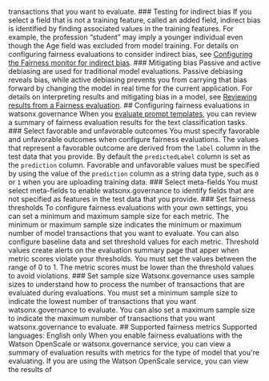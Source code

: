 transactions that you want to evaluate. ### Testing for indirect bias[](/docs/en/cloud-paks/cp-data/5.0.x?topic=evaluations-fairness#testing-for-indirect-bias "Copy to clipboard") If you select a field that is not a training feature, called an added field, indirect bias is identified by finding associated values in the training features. For example, the profession “student” may imply a younger individual even though the Age field was excluded from model training. For details on configuring fairness evaluations to consider indirect bias, see [Configuring the Fairness monitor for indirect bias](/docs/en/SSQNUZ_5.0.x/wsj/model/wos-indirect-bias.html). ### Mitigating bias[](/docs/en/cloud-paks/cp-data/5.0.x?topic=evaluations-fairness#mitigating-bias "Copy to clipboard") Passive and active debiasing are used for traditional model evaluations. Passive debiasing reveals bias, while active debiasing prevents you from carrying that bias forward by changing the model in real time for the current application. For details on interpreting results and mitigating bias in a model, see [Reviewing results from a Fairness evaluation](/docs/en/SSQNUZ_5.0.x/wsj/model/wos-insight-debias.html). ## Configuring fairness evaluations in watsonx.governance[](/docs/en/cloud-paks/cp-data/5.0.x?topic=evaluations-fairness#configuring-fairness-evaluations-in-watsonxgovernance "Copy to clipboard") When you [evaluate prompt templates](/docs/en/SSQNUZ_5.0.x/wsj/model/wos-eval-prompt.html), you can review a summary of fairness evaluation results for the text classification tasks. ### Select favorable and unfavorable outcomes[](/docs/en/cloud-paks/cp-data/5.0.x?topic=evaluations-fairness#select-favorable-and-unfavorable-outcomes-2 "Copy to clipboard") You must specify favorable and unfavorable outcomes when configure fairness evaluations. The values that represent a favorable outcome are derived from the `label` column in the test data that you provide. By default the `predictedLabel` column is set as the `prediction` column. Favorable and unfavorable values must be specified by using the value of the `prediction` column as a string data type, such as `0` or `1` when you are uploading training data. ### Select meta-fields[](/docs/en/cloud-paks/cp-data/5.0.x?topic=evaluations-fairness#select-meta-fields "Copy to clipboard") You must select meta-fields to enable watsonx.governance to identify fields that are not specified as features in the test data that you provide. ### Set fairness thresholds[](/docs/en/cloud-paks/cp-data/5.0.x?topic=evaluations-fairness#set-fairness-thresholds "Copy to clipboard") To configure fairness evaluations with your own settings, you can set a minimum and maximum sample size for each metric. The minimum or maximum sample size indicates the minimum or maximum number of model transactions that you want to evaluate. You can also configure baseline data and set threshold values for each metric. Threshold values create alerts on the evaluation summary page that apper when metric scores violate your thresholds. You must set the values between the range of 0 to 1. The metric scores must be lower than the threshold values to avoid violations. ### Set sample size[](/docs/en/cloud-paks/cp-data/5.0.x?topic=evaluations-fairness#set-sample-size-2 "Copy to clipboard") Watsonx.governance uses sample sizes to understand how to process the number of transactions that are evaluated during evaluations. You must set a minimum sample size to indicate the lowest number of transactions that you want watsonx.governance to evaluate. You can also set a maximum sample size to indicate the maximum number of transactions that you want watsonx.governance to evaluate. ## Supported fairness metrics[](/docs/en/cloud-paks/cp-data/5.0.x?topic=evaluations-fairness#anlz_metrics_supfairmets "Copy to clipboard") Supported languages: English only When you enable fairness evaluations with the Watson OpenScale or watsonx.governance service, you can view a summary of evaluation results with metrics for the type of model that you're evaluating. If you are using the Watson OpenScale service, you can view the results of